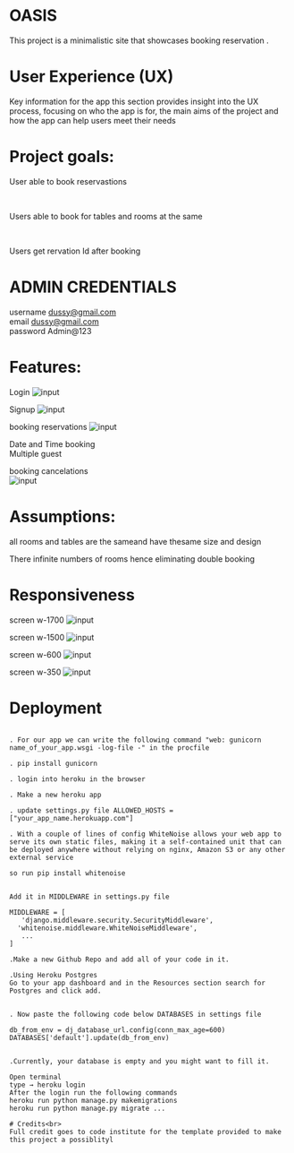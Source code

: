 # OASIS
This project [](https://reservebooking-f88a92f8cf30.herokuapp.com/) is a minimalistic site that showcases booking reservation . 
<!-- ![home](/assets/images/finterface.png) -->
# User Experience (UX)
Key information for the app
this section provides insight into the UX process, focusing on who the app is for, the main aims of the project and how the app can help users meet their needs
<!-- 
![exit](/assets/images/exit.png) -->

# Project goals:<br>
 User able to book reservastions
<!-- ![input](/assets/images/inputinterface.png)  -->
<br>

Users able to book for tables and rooms at the same
<!-- ![option](/assets/images/priceoption.png) -->
<br>

Users get rervation Id after booking


# ADMIN CREDENTIALS<br>
username dussy@gmail.com <br>
email dussy@gmail.com
<br>
password Admin@123

# Features:<br>
Login
![input](assets/1705656646441.png) <br>

Signup
![input](assets/1705656564950.png) <br>

booking reservations
![input](assets/1705656725812.png) <br>

   Date and Time booking<br>
   Multiple guest<br>


booking cancelations<br>
![input](assets/1705656799278.png) <br>


# Assumptions:<br>
all rooms and tables are the sameand have thesame size and design
<br>

There infinite numbers of rooms hence eliminating double booking
<br>



# Responsiveness<br>

screen w-1700
![input](assets/1706248149105.png) <br>



screen w-1500
![input](assets/1706248200995.png) <br>

screen w-600
![input](1706248224114.png) <br>

screen w-350
![input](1706248249632.png) <br>






# Deployment<br>
``` make a new file name Procfile and do not put any extension in it. It is a file required by Heroku

. For our app we can write the following command "web: gunicorn name_of_your_app.wsgi -log-file -" in the procfile

. pip install gunicorn

. login into heroku in the browser

. Make a new heroku app

. update settings.py file ALLOWED_HOSTS = ["your_app_name.herokuapp.com"]

. With a couple of lines of config WhiteNoise allows your web app to serve its own static files, making it a self-contained unit that can be deployed anywhere without relying on nginx, Amazon S3 or any other external service

so run pip install whitenoise


Add it in MIDDLEWARE in settings.py file

MIDDLEWARE = [
   'django.middleware.security.SecurityMiddleware',
  'whitenoise.middleware.WhiteNoiseMiddleware',
   ...
]

.Make a new Github Repo and add all of your code in it.

.Using Heroku Postgres
Go to your app dashboard and in the Resources section search for Postgres and click add.


. Now paste the following code below DATABASES in settings file

db_from_env = dj_database_url.config(conn_max_age=600)
DATABASES['default'].update(db_from_env)


.Currently, your database is empty and you might want to fill it.

Open terminal
type → heroku login
After the login run the following commands
heroku run python manage.py makemigrations
heroku run python manage.py migrate ...

# Credits<br>
Full credit goes to code institute for the template provided to make this project a possiblityl



